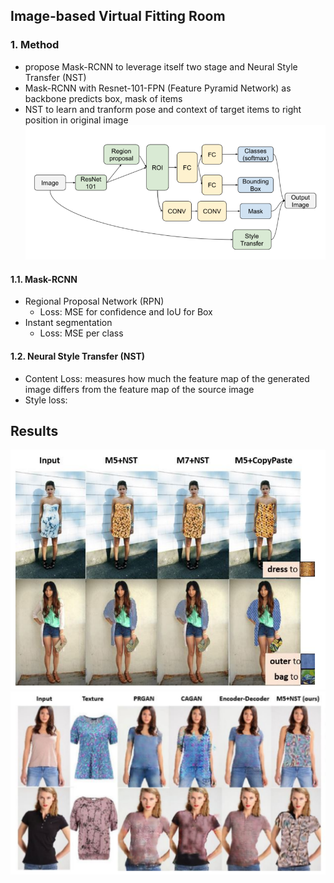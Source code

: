 ## **Image-based Virtual Fitting Room**
### 1. Method
- propose Mask-RCNN to leverage itself two stage and Neural Style Transfer (NST) </br>
- Mask-RCNN with Resnet-101-FPN (Feature Pyramid Network) as backbone predicts box, mask of items </br>
- NST to learn and tranform pose and context of target items to right position in original image </br>
![](RCNN_method.png)

#### 1.1. Mask-RCNN
- Regional Proposal Network (RPN)
  - Loss: MSE for confidence and IoU for Box
- Instant segmentation
  - Loss: MSE per class
#### 1.2. Neural Style Transfer (NST)
- Content Loss: measures how much the feature map of the generated image differs from the feature map of the source image</br>
- Style loss: </br>

## Results

![](RCNN_results.png)
![](RCNN_results2.png)
